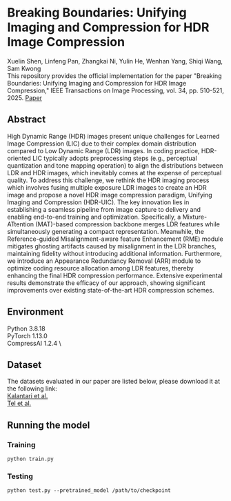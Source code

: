# Breaking Boundaries: Unifying Imaging and Compression for HDR Image Compression
Xuelin Shen, Linfeng Pan, Zhangkai Ni, Yulin He, Wenhan Yang, Shiqi Wang, Sam Kwong \
This repository provides the official implementation for the paper "Breaking Boundaries: Unifying Imaging and Compression for HDR Image Compression," IEEE Transactions on Image Processing, vol. 34, pp. 510-521, 2025. [Paper](https://ieeexplore.ieee.org/abstract/document/10841962)

## Abstract
High Dynamic Range (HDR) images present unique challenges for Learned Image Compression (LIC) due to their complex domain distribution compared to Low Dynamic Range (LDR) images. In coding practice, HDR-oriented LIC typically adopts preprocessing steps (e.g., perceptual quantization and tone mapping operation) to align the distributions between LDR and HDR images, which inevitably comes at the expense of perceptual quality. To address this challenge, we rethink the HDR imaging process which involves fusing multiple exposure LDR images to create an HDR image and propose a novel HDR image compression paradigm, Unifying Imaging and Compression (HDR-UIC). The key innovation lies in establishing a seamless pipeline from image capture to delivery and enabling end-to-end training and optimization. Specifically, a Mixture-ATtention (MAT)-based compression backbone merges LDR features while simultaneously generating a compact representation. Meanwhile, the Reference-guided Misalignment-aware feature Enhancement (RME) module mitigates ghosting artifacts caused by misalignment in the LDR branches, maintaining fidelity without introducing additional information. Furthermore, we introduce an Appearance Redundancy Removal (ARR) module to optimize coding resource allocation among LDR features, thereby enhancing the final HDR compression performance. Extensive experimental results demonstrate the efficacy of our approach, showing significant improvements over existing state-of-the-art HDR compression schemes.

## Environment
Python 3.8.18 \
PyTorch 1.13.0 \
CompressAI 1.2.4 \

## Dataset
The datasets evaluated in our paper are listed below, please download it at the following link: \
[Kalantari et al.](https://cseweb.ucsd.edu/~viscomp/projects/SIG17HDR/) \
[Tel et al.](https://drive.google.com/drive/folders/1CtvUxgFRkS56do_Hea2QC7ztzglGfrlB)

## Running the model
### Training
`python train.py
`

### Testing
`python test.py --pretrained_model /path/to/checkpoint`

